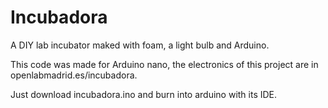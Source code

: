 # Incubadora
A DIY lab incubator maked with foam, a light bulb and Arduino. 

This code was made for Arduino nano, the electronics of this project are in openlabmadrid.es/incubadora.

Just download incubadora.ino and burn into arduino with its IDE.
